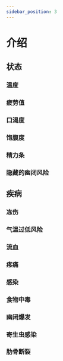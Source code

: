```yaml
---
sidebar_position: 3
---
```


# 介绍

## 状态

### 温度

### 疲劳值

### 口渴度

### 饱腹度

### 精力条

### 隐藏的幽闭风险

## 疾病

### 冻伤

### 气温过低风险

### 流血

### 疼痛

### 感染

### 食物中毒

### 幽闭爆发

### 寄生虫感染

### 肋骨断裂

